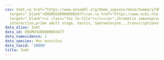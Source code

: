 ```yaml
---
csv: Inmt,<a href="https://www.ensembl.org/Homo_sapiens/Gene/Summary?db=core;g=ENSMUSG00000003477"
  target="_blank">ENSMUSG00000003477</a>,<a href="https://www.ncbi.nlm.nih.gov/pubmed/25450459"
  target="_blank"><i class="fas fa-file"></i></a>",chromatin immunoprecipitation assay,direct
  interaction,prime adult stage, testis, Spermatocyte,,,transcriptional regulation,
data_alias: Inmt
data_id: ENSMUSG00000003477
data_numevidence: 1
data_species: Mus musculus
data_taxid: '10090'
title: Inmt
---
```

